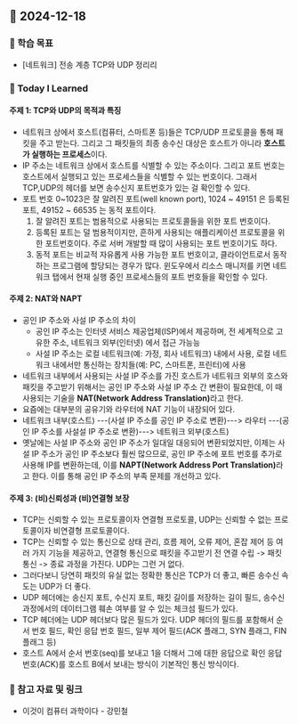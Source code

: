 ## 📆 2024-12-18

### 🔔 학습 목표

- [네트워크] 전송 계층 TCP와 UDP 정리리

### 🚀 Today I Learned

#### 주제 1: TCP와 UDP의 목적과 특징

- 네트워크 상에서 호스트(컴퓨터, 스마트폰 등)들은 TCP/UDP 프로토콜을 통해 패킷을 주고 받는다. 그리고 그 패킷들의 최종 송수신 대상은 호스트가 아니라 <b>호스트가 실행하는 프로세스</b>이다.
- IP 주소는 네트워크 상에서 호스트를 식별할 수 있는 주소이다. 그리고 포트 번호는 호스트에서 실행되고 있는 프로세스들을 식별할 수 있는 번호이다. 그래서 TCP,UDP의 헤더를 보면 송수신지 포트번호가 있는 걸 확인할 수 있다.
- 포트 번호 0~1023은 잘 알려진 포트(well known port), 1024 ~ 49151 은 등록된 포트, 49152 ~ 66535 는 동적 포트이다.
  1. 잘 알려진 포트는 범용적으로 사용되는 프로토콜들을 위한 포트 번호이다.
  2. 등록된 포트는 덜 범용적이지만, 흔하게 사용되는 애플리케이션 프로토콜을 위한 포트번호이다. 주로 서버 개발할 때 많이 사용되는 포트 번호이기도 하다.
  3. 동적 포트는 비교적 자유롭게 사용 가능한 포트 번호이고, 클라이언트로서 동작하는 프로그램에 할당되는 경우가 많다. 윈도우에서 리소스 매니저를 키면 네트워크 탭에서 현재 실행 중인 프로세스들의 포트 번호들을 확인할 수 있다.

#### 주제 2: NAT와 NAPT

- 공인 IP 주소와 사설 IP 주소의 차이
  - 공인 IP 주소는 인터넷 서비스 제공업체(ISP)에서 제공하며, 전 세계적으로 고유한 주소, 네트워크 외부(인터넷) 에서 접근 가능능
  - 사설 IP 주소는 로컬 네트워크(예: 가정, 회사 네트워크) 내에서 사용, 로컬 네트워크 내에서만 통신하는 장치들(예: PC, 스마트폰, 프린터)에 사용
- 네트워크 내부에서 사용되는 사설 IP 주소를 가진 호스트가 네트워크 외부의 호스와 패킷을 주고받기 위해서는 공인 IP 주소와 사설 IP 주소 간 변환이 필요한데, 이 때 사용되는 기술을 <b>NAT(Network Address Translation)</b>라고 한다.
- 요즘에는 대부분의 공유기와 라우터에 NAT 기능이 내장되어 있다.
- 네트워크 내부(호스트) ---(사설 IP 주소를 공인 IP 주소로 변환)---> 라우터 ---(공인 IP 주소를 사설설 IP 주소로 변환)---> 네트워크 외부(호스트)
- 옛날에는 사설 IP 주소와 공인 IP 주소가 일대일 대응되어 변환되었지만, 이제는 사설 IP 주소가 공인 IP 주소보다 훨씬 많으므로, 공인 IP 주소에 포트 번호를 추가로 사용해 IP를 변환하는데, 이를 <b>NAPT(Network Address Port Translation)</b>라고 한다. 이를 통해 공인 IP 주소의 부족 문제를 개선하고 있다.

#### 주제 3: (비)신뢰성과 (비)연결형 보장

- TCP는 신뢰할 수 있는 프로토콜이자 연결형 프로토콜, UDP는 신뢰할 수 없는 프로토콜이자 비연결형 프로토콜이다.
- TCP는 신뢰할 수 있는 통신으로 상태 관리, 흐름 제어, 오류 제어, 혼잡 제어 등 여러 가지 기능을 제공하고, 연결형 통신으로 패킷을 주고받기 전 연결 수립 -> 패킷 통신 -> 종료 과정을 가진다. UDP는 그런 거 없다.
- 그러다보니 당연히 패킷의 유실 없는 정확한 통신은 TCP가 더 좋고, 빠른 송수신 속도는 UDP가 더 좋다.
- UDP 헤더에는 송신지 포트, 수신지 포트, 패킷 길이를 저장하는 길이 필드, 송수신 과정에서의 데이터그램 훼손 여부를 알 수 있는 체크섬 필드가 있다.
- TCP 헤더에는 UDP 헤더보다 많은 필드가 있다. UDP 헤더의 필드를 포함해서 순서 번호 필드, 확인 응답 번호 필드, 일부 제어 필드(ACK 플래그, SYN 플래그, FIN 플래그 등)
- 호스트 A에서 순서 번호(seq)를 보내고 1을 더해서 그에 대한 응답으로 확인 응답 번호(ACK)를 호스트 B에서 보내는 방식이 기본적인 통신 방식이다.

### 📰 참고 자료 및 링크

- 이것이 컴퓨터 과학이다 - 강민철
